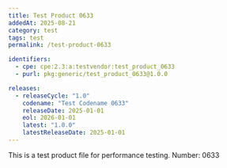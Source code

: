 ```yaml
---
title: Test Product 0633
addedAt: 2025-08-21
category: test
tags: test
permalink: /test-product-0633

identifiers:
  - cpe: cpe:2.3:a:testvendor:test_product_0633
  - purl: pkg:generic/test_product_0633@1.0.0

releases:
  - releaseCycle: "1.0"
    codename: "Test Codename 0633"
    releaseDate: 2025-01-01
    eol: 2026-01-01
    latest: "1.0.0"
    latestReleaseDate: 2025-01-01
---
```


This is a test product file for performance testing. Number: 0633
